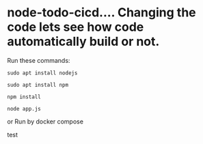 # node-todo-cicd.... Changing the code lets see how code automatically build or not.

Run these commands:


`sudo apt install nodejs`


`sudo apt install npm`


`npm install`

`node app.js`

or Run by docker compose

test

